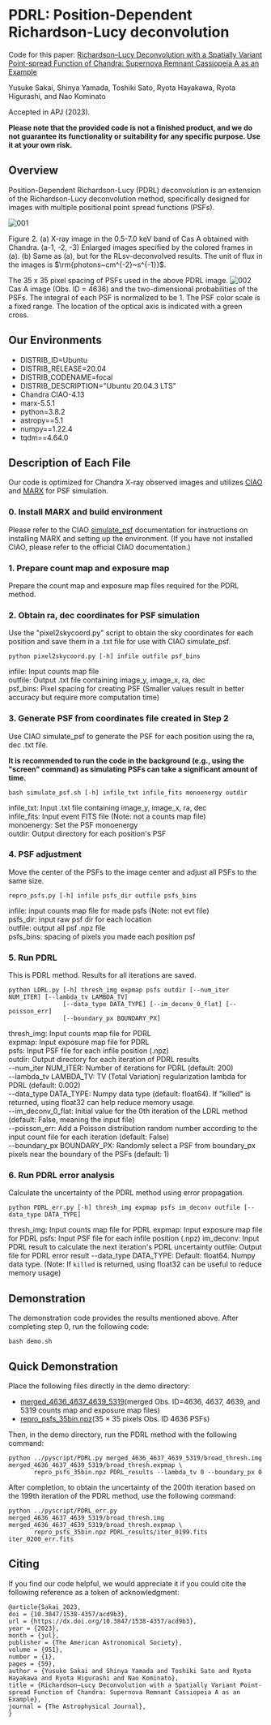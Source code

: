 # PDRL: Position-Dependent Richardson-Lucy deconvolution
Code for this paper: [Richardson–Lucy Deconvolution with a Spatially Variant Point-spread Function of Chandra: Supernova Remnant Cassiopeia A as an Example](https://doi.org/10.3847/1538-4357/acd9b3)

Yusuke Sakai, Shinya Yamada, Toshiki Sato, Ryota Hayakawa, Ryota Higurashi, and Nao Kominato

Accepted in APJ (2023).

**Please note that the provided code is not a finished product, and we do not guarantee its functionality or suitability for any specific purpose. Use it at your own risk.**

## Overview
Position-Dependent Richardson-Lucy (PDRL) deconvolution is an extension of the Richardson-Lucy deconvolution method, specifically designed for images with multiple positional point spread functions (PSFs).

![001](figures/casA_PDRL.jpg?raw=true)

Figure 2. (a) X-ray image in the 0.5-7.0 keV band of Cas A obtained with Chandra. (a-1, -2, -3) Enlarged images specified by the colored frames in (a). (b) Same as (a), but for the RLsv-deconvolved results. The unit of flux in the images is $\rm{photons~cm^{-2}~s^{-1}}$.

The 35 x 35 pixel spacing of PSFs used in the above PDRL image.
![002](figures/PSFs_35bin.jpg?raw=true)
Cas A image (Obs. ID = 4636) and the two-dimensional probabilities of the PSFs. The integral of each PSF is normalized to be 1. The PSF color scale is a fixed range. The location of the optical axis is indicated with a green cross.

## Our Environments
* DISTRIB_ID=Ubuntu
* DISTRIB_RELEASE=20.04
* DISTRIB_CODENAME=focal
* DISTRIB_DESCRIPTION="Ubuntu 20.04.3 LTS"
* Chandra CIAO-4.13
* marx-5.5.1
* python=3.8.2
* astropy==5.1
* numpy==1.22.4
* tqdm==4.64.0

## Description of Each File
Our code is optimized for Chandra X-ray observed images and utilizes [CIAO](https://cxc.cfa.harvard.edu/ciao/ahelp/merge_obs.html) and [MARX](https://space.mit.edu/ASC/MARX/) for PSF simulation.

### 0. Install MARX and build environment
Please refer to the CIAO [simulate_psf](https://cxc.cfa.harvard.edu/ciao/ahelp/simulate_psf.html) documentation for instructions on installing MARX and setting up the environment. (If you have not installed CIAO, please refer to the official CIAO documentation.)

### 1. Prepare count map and exposure map
Prepare the count map and exposure map files required for the PDRL method.

### 2. Obtain ra, dec coordinates for PSF simulation
Use the "pixel2skycoord.py" script to obtain the sky coordinates for each position and save them in a .txt file for use with CIAO simulate_psf.
```
python pixel2skycoord.py [-h] infile outfile psf_bins
```
infile: Input counts map file<br>
outfile: Output .txt file containing image_y, image_x, ra, dec<br>
psf_bins: Pixel spacing for creating PSF (Smaller values result in better accuracy but require more computation time)

### 3. Generate PSF from coordinates file created in Step 2
Use CIAO simulate_psf to generate the PSF for each position using the ra, dec .txt file. 

**It is recommended to run the code in the background (e.g., using the "screen" command) as simulating PSFs can take a significant amount of time.**
```
bash simulate_psf.sh [-h] infile_txt infile_fits monoenergy outdir
```
infile_txt: Input .txt file containing image_y, image_x, ra, dec<br>
infile_fits: Input event FITS file (Note: not a counts map file)<br>
monoenergy: Set the PSF monoenergy<br>
outdir: Output directory for each position's PSF

### 4. PSF adjustment
Move the center of the PSFs to the image center and adjust all PSFs to the same size.
```
repro_psfs.py [-h] infile psfs_dir outfile psfs_bins
```
infile: input counts map file for made psfs (Note: not evt file)<br>
psfs_dir: input raw psf dir for each location<br>
outfile: output all psf .npz file<br>
psfs_bins: spacing of pixels you made each position psf<br>

### 5. Run PDRL
This is PDRL method. Results for all iterations are saved.
```
python LDRL.py [-h] thresh_img expmap psfs outdir [--num_iter NUM_ITER] [--lambda_tv LAMBDA_TV]
               [--data_type DATA_TYPE] [--im_deconv_0_flat] [--poisson_err]
               [--boundary_px BOUNDARY_PX]
```

thresh_img: Input counts map file for PDRL<br>
expmap: Input exposure map file for PDRL<br>
psfs: Input PSF file for each infile position (.npz)<br>
outdir: Output directory for each iteration of PDRL results<br>
--num_iter NUM_ITER: Number of iterations for PDRL (default: 200)<br>
--lambda_tv LAMBDA_TV: TV (Total Variation) regularization lambda for PDRL (default: 0.002)<br>
--data_type DATA_TYPE: Numpy data type (default: float64). If "killed" is returned, using float32 can help reduce memory usage.<br>
--im_deconv_0_flat: Initial value for the 0th iteration of the LDRL method (default: False, meaning the input file)<br>
--poisson_err: Add a Poisson distribution random number according to the input count file for each iteration (default: False)<br>
--boundary_px BOUNDARY_PX: Randomly select a PSF from boundary_px pixels near the boundary of the PSFs (default: 1)

### 6. Run PDRL error analysis
Calculate the uncertainty of the PDRL method using error propagation.
```
python PDRL_err.py [-h] thresh_img expmap psfs im_deconv outfile [--data_type DATA_TYPE]
```

thresh_img: Input counts map file for PDRL
expmap: Input exposure map file for PDRL
psfs: Input PSF file for each infile position (.npz)
im_deconv: Input PDRL result to calculate the next iteration's PDRL uncertainty
outfile: Output file for PDRL error result
--data_type DATA_TYPE: Default: float64. Numpy data type. (Note: If `killed` is returned, using float32 can be useful to reduce memory usage)

## Demonstration
The demonstration code provides the results mentioned above. After completing step 0, run the following code:
```
bash demo.sh
```

## Quick Demonstration
Place the following files directly in the demo directory:
* [merged_4636_4637_4639_5319](https://drive.google.com/file/d/1jNSmAmFOXCZtuikxnf2gb5QXl2mmt0Gg/view?usp=share_link)(merged Obs. ID=4636, 4637, 4639, and 5319 counts map and exposure map files)
* [repro_psfs_35bin.npz](https://drive.google.com/file/d/1qa6gsLghqQbbsElNKirOgW-UdVKlTzIv/view?usp=share_link)(35 × 35 pixels Obs. ID 4636 PSFs)

Then, in the demo directory, run the PDRL method with the following command:
```
python ../pyscript/PDRL.py merged_4636_4637_4639_5319/broad_thresh.img merged_4636_4637_4639_5319/broad_thresh.expmap \
       repro_psfs_35bin.npz PDRL_results --lambda_tv 0 --boundary_px 0
```

After completion, to obtain the uncertainty of the 200th iteration based on the 199th iteration of the PDRL method, use the following command:

```
python ../pyscript/PDRL_err.py merged_4636_4637_4639_5319/broad_thresh.img merged_4636_4637_4639_5319/broad_thresh.expmap \
       repro_psfs_35bin.npz PDRL_results/iter_0199.fits iter_0200_err.fits
```

## Citing
If you find our code helpful, we would appreciate it if you could cite the following reference as a token of acknowledgment:
```
@article{Sakai_2023,
doi = {10.3847/1538-4357/acd9b3},
url = {https://dx.doi.org/10.3847/1538-4357/acd9b3},
year = {2023},
month = {jul},
publisher = {The American Astronomical Society},
volume = {951},
number = {1},
pages = {59},
author = {Yusuke Sakai and Shinya Yamada and Toshiki Sato and Ryota Hayakawa and Ryota Higurashi and Nao Kominato},
title = {Richardson–Lucy Deconvolution with a Spatially Variant Point-spread Function of Chandra: Supernova Remnant Cassiopeia A as an Example},
journal = {The Astrophysical Journal},
}
```

